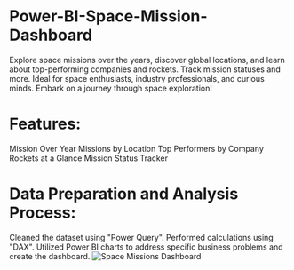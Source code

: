 # Power-BI-Space-Mission-Dashboard
Explore space missions over the years, discover global locations, and learn about top-performing companies and rockets. Track mission statuses and more. Ideal for space enthusiasts, industry professionals, and curious minds. Embark on a journey through space exploration!
# Features:
Mission Over Year
Missions by Location
Top Performers by Company
Rockets at a Glance
Mission Status Tracker
# Data Preparation and Analysis Process:
Cleaned the dataset using "Power Query".
Performed calculations using "DAX".
Utilized Power BI charts to address specific business problems and create the dashboard.
![Space Missions Dashboard](https://github.com/emanashraf152/Power-BI-Space-Mission-Dashboard/assets/73170810/cae3e70b-cc65-4b45-a26b-14e416d22151)
